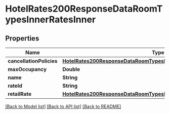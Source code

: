 # HotelRates200ResponseDataRoomTypesInnerRatesInner

## Properties
Name | Type | Description | Notes
------------ | ------------- | ------------- | -------------
**cancellationPolicies** | [**HotelRates200ResponseDataRoomTypesInnerRatesInnerCancellationPolicies**](HotelRates200ResponseDataRoomTypesInnerRatesInnerCancellationPolicies.md) |  | [optional] 
**maxOccupancy** | **Double** |  | [optional] 
**name** | **String** |  | [optional] 
**rateId** | **String** |  | [optional] 
**retailRate** | [**HotelRates200ResponseDataRoomTypesInnerRatesInnerRetailRate**](HotelRates200ResponseDataRoomTypesInnerRatesInnerRetailRate.md) |  | [optional] 

[[Back to Model list]](../README.md#documentation-for-models) [[Back to API list]](../README.md#documentation-for-api-endpoints) [[Back to README]](../README.md)


